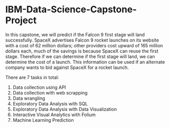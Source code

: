 # IBM-Data-Science-Capstone-Project

In this capstone, we will predict if the Falcon 9 first stage will land successfully. SpaceX advertises Falcon 9 rocket launches on its website with a cost of 62 million dollars; other providers cost upward of 165 million dollars each, much of the savings is because SpaceX can reuse the first stage. Therefore if we can determine if the first stage will land, we can determine the cost of a launch. This information can be used if an alternate company wants to bid against SpaceX for a rocket launch.

There are 7 tasks in total:
1. Data collection using API
2. Data collection with web scrapping
3. Data wrangling
4. Exploratory Data Analysis with SQL
5. Exploratory Data Analysis with Data Visualization
6. Interactive Visual Analytics with Folium
7. Machine Learning Prediction



